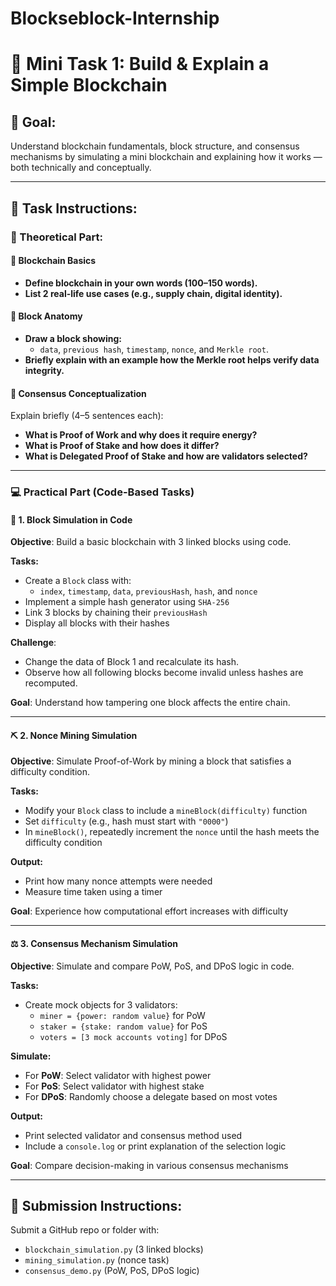 # Blockseblock-Internship
# 🧠 Mini Task 1: Build & Explain a Simple Blockchain

## 🎯 Goal:
Understand blockchain fundamentals, block structure, and consensus mechanisms by simulating a mini blockchain and explaining how it works — both technically and conceptually.

---

## 📌 Task Instructions:

### 📖 Theoretical Part:

#### 🔹 Blockchain Basics
- **Define blockchain in your own words (100–150 words).**
- **List 2 real-life use cases (e.g., supply chain, digital identity).**

#### 🔹 Block Anatomy
- **Draw a block showing:**  
  - `data`, `previous hash`, `timestamp`, `nonce`, and `Merkle root`.
- **Briefly explain with an example how the Merkle root helps verify data integrity.**

#### 🔹 Consensus Conceptualization
Explain briefly (4–5 sentences each):

- **What is Proof of Work and why does it require energy?**
- **What is Proof of Stake and how does it differ?**
- **What is Delegated Proof of Stake and how are validators selected?**

---

### 💻 Practical Part (Code-Based Tasks)

#### 🧩 1. Block Simulation in Code
**Objective**: Build a basic blockchain with 3 linked blocks using code.

**Tasks:**
- Create a `Block` class with:
  - `index`, `timestamp`, `data`, `previousHash`, `hash`, and `nonce`
- Implement a simple hash generator using `SHA-256`
- Link 3 blocks by chaining their `previousHash`
- Display all blocks with their hashes

**Challenge**:
- Change the data of Block 1 and recalculate its hash.
- Observe how all following blocks become invalid unless hashes are recomputed.

**Goal**: Understand how tampering one block affects the entire chain.

---

#### ⛏️ 2. Nonce Mining Simulation

**Objective**: Simulate Proof-of-Work by mining a block that satisfies a difficulty condition.

**Tasks:**
- Modify your `Block` class to include a `mineBlock(difficulty)` function
- Set `difficulty` (e.g., hash must start with `"0000"`)
- In `mineBlock()`, repeatedly increment the `nonce` until the hash meets the difficulty condition

**Output:**
- Print how many nonce attempts were needed
- Measure time taken using a timer

**Goal**: Experience how computational effort increases with difficulty

---

#### ⚖️ 3. Consensus Mechanism Simulation

**Objective**: Simulate and compare PoW, PoS, and DPoS logic in code.

**Tasks:**
- Create mock objects for 3 validators:
  - `miner = {power: random value}` for PoW
  - `staker = {stake: random value}` for PoS
  - `voters = [3 mock accounts voting]` for DPoS

**Simulate:**
- For **PoW**: Select validator with highest power
- For **PoS**: Select validator with highest stake
- For **DPoS**: Randomly choose a delegate based on most votes

**Output:**
- Print selected validator and consensus method used
- Include a `console.log` or print explanation of the selection logic

**Goal**: Compare decision-making in various consensus mechanisms

---

## 📁 Submission Instructions:

Submit a GitHub repo or folder with:

- `blockchain_simulation.py` (3 linked blocks)
- `mining_simulation.py` (nonce task)
- `consensus_demo.py` (PoW, PoS, DPoS logic)
